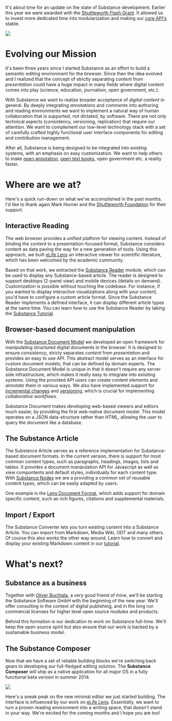 It's about time for an update on the state of Substance development. Earlier this year we were awarded with the [Shuttleworth Flash Grant](#blog/shuttleworth-grant). It allowed us to invest more dedicated time into modularization and making our [core API's](#blog/substance-io-relaunches) stable. 

![](http://f.cl.ly/items/3b1G0i0t0O452C0b0c30/shuttleworth-1.jpg)


# Evolving our Mission

It's been three years since I started Substance as an effort to build a semantic editing environment for the browser. Since then the idea evolved and I realized that the concept of strictly separating *content* from *presentation* could have a huge impact in many fields where digital content comes into play (science, education, journalism, open government, etc.).

With Substance we want to realize broader acceptance of *digital content* in general. By deeply integrating *annotations* and *comments* into authoring and reading environments we want to implement a natural way of human collaboration that is supported, not dictated, by software. There are not only technical aspects (consistency, versioning, replication) that require our attention. We want to complement our low-level technology stack with a set of carefully crafted highly functional user interface components for editing and contribution management.

After all, Substance is being designed to be integrated into existing systems, with an emphasis on easy customization. We want to help others to make [open annotation](http://hypothes.is/), [open text books](http://www.shuttleworthfoundation.org/fellows/mark-horner/), open government etc. a reality faster.


# Where are we at?

Here's a quick run-down on what we've accomplished in the past months. I'd like to thank again Mark Horner and the [Shuttleworth Foundation](http://www.shuttleworthfoundation.org/) for their support.

## Interactive Reading

The web browser provides a unified platform for viewing content. Instead of binding the content to a presentation-focused format, Substance considers content as data paving the way for a new generation of tools. Using this approach, we built [eLife Lens](http://lens.substance.io) an interactive viewer for scientific literature, which has been welcomed by the academic cummunity.

Based on that work, we extracted the [Substance Reader](http://github.com/substance/reader) module, which can be used to display any Substance-based article. The reader is designed to support desktops (2-panel view) and mobile devices (details on demand). Customization is possible without touching the codebase. For instance, if you wanted to display interactive visualizations along with your content, you'd have to configure a custom article format. Since the Substance Reader implements a defined interface, it can display different article types at the same time. You can learn how to use the Substance Reader by taking the [Substance Tutorial](#substance/tutorial).

## Browser-based document manipulation

With the [Substance Document Model](http://substance.io/#substance/manual/toc/header_6) we developed an open framework for manipulating structured digital documents in the browser. It is designed to ensure *consistency*, stricly separates *content* from *presentation* and provides an easy to use API. This abstract model serves as an interface for custom document models, that can be defined by domain experts. The Substance Document Model is unique in that it doesn't require any server side infrastructure, which makes it really easy to integrate into exisiting systems. Using the provided API users can create content elements and *annotate* them in various ways. We also have implemented support for [incremental changes](http://substance.io/#substance/manual/toc/header_13) and [versioning](http://substance.io/#substance/manual/toc/header_15), which is crucial for implementing *collaborative workflows*.

Substance Document makes developing web-based viewers and editors much easier, by providing the first web-native document model. This model operates on a JSON data-structure rather than HTML, allowing the user to query the document like a database.

<!-- ![](http://f.cl.ly/items/2I3J3X2z3M3918151w0G/explore.png) -->

## The Substance Article

The Substance Article serves as a reference implementation for Substance-based document formats. In the current version, there is support for most common content types, such as paragraphs, headings, images, lists and tables. It provides a document manipulation API for Javascript as well as view compontents and default styles, individually for each content type. With [Substance Nodes](http://github.com/substance/nodes) we are a providing a common set of reusable content types, which can be easily adapted by users.

One example is the [Lens Document Format](http://lens.substance.io/#lens/lens_article), which adds support for domain specific content, such as rich figures, citations and supplemental materials.

## Import / Export

The Substance Converter lets you turn existing content into a Substance Article. You can import from Markdown, Media Wiki, ODT and many others. Of course this also works the other way around. Learn how to convert and display your existing Markdown content in our [tutorial](#substance/tutorial).

# What's next?

<!-- We do have a lot of plans for the future. -->

## Substance as a business

Together with [Oliver Buchtala](http://github.com/oliver----), a very good friend of mine, we'll be starting the Substance Software GmbH with the beginning of the new year. We'll offer consulting in the context of digital publishing, and in the long run commercial licenses for higher level open source modules and products.

Behind this formation is our dedication to work on Substance full-time. We'll keep the open source spirit but also ensure that our work is backed by a sustainable business model.

## The Substance Composer

Now that we have a set of reliable building blocks we're switching back gears to developing our full-fledged editing solution. The **Substance Composer** will ship as a native application for all major OS in a fully functional beta version in summer 2014.

![](http://f.cl.ly/items/3H2l2h3B0Y273S2e2M2V/Screen%20Shot%202013-11-25%20at%2017.29.24.png)

Here's a sneak peak on the new minimal editor we just started building. The interface is influenced by our work on [eLife Lens](http://lens.substance.io). Essentially, we want to turn a proven reading environment into a writing space, that doesn't stand in your way. We're excited for the coming months and I hope you are too!
